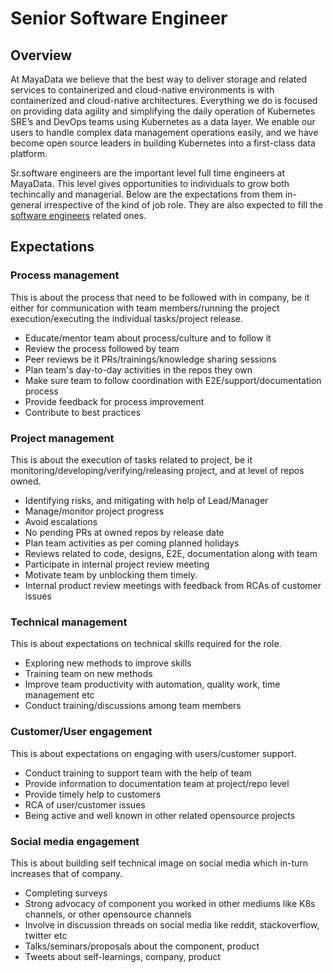 # Senior Software Engineer

## Overview

At MayaData we believe that the best way to deliver storage and related services to containerized and cloud-native environments is with containerized and cloud-native architectures.  Everything we do is focused on providing data agility and simplifying the daily operation of Kubernetes SRE’s and DevOps teams using Kubernetes as a data layer.  We enable our users to handle complex data management operations easily, and we have become open source leaders in building Kubernetes into a first-class data platform.  

Sr.software engineers are the important level full time engineers at MayaData. This level gives opportunities to individuals to grow both techincally and managerial. Below are the expectations from them in-general irrespective of the kind of job role. They are also expected to fill the [software engineers](software-engineer.md) related ones.

## Expectations

### Process management
This is about the process that need to be followed with in company, be it either for communication with team members/running the project execution/executing the individual tasks/project release.
- Educate/mentor team about process/culture and to follow it
- Review the process followed by team
- Peer reviews be it PRs/trainings/knowledge sharing sessions
- Plan team's day-to-day activities in the repos they own
- Make sure team to follow coordination with E2E/support/documentation process
- Provide feedback for process improvement
- Contribute to best practices


### Project management
This is about the execution of tasks related to project, be it monitoring/developing/verifying/releasing project, and at level of repos owned.
- Identifying risks, and mitigating with help of Lead/Manager
- Manage/monitor project progress
- Avoid escalations
- No pending PRs at owned repos by release date
- Plan team activities as per coming planned holidays
- Reviews related to code, designs, E2E, documentation along with team
- Participate in internal project review meeting
- Motivate team by unblocking them timely.
- Internal product review meetings with feedback from RCAs of customer issues

### Technical management
This is about expectations on technical skills required for the role.
- Exploring new methods to improve skills
- Training team on new methods
- Improve team productivity with automation, quality work, time management etc
- Conduct training/discussions among team members

### Customer/User engagement
This is about expectations on engaging with users/customer support.
- Conduct training to support team with the help of team
- Provide information to documentation team at project/repo level
- Provide timely help to customers
- RCA of user/customer issues
- Being active and well known in other related opensource projects

### Social media engagement
This is about building self technical image on social media which in-turn increases that of company.
- Completing surveys
- Strong advocacy of component you worked in other mediums like K8s channels, or other opensource channels
- Involve in discussion threads on social media like reddit, stackoverflow, twitter etc
- Talks/seminars/proposals about the component, product
- Tweets about self-learnings, company, product

